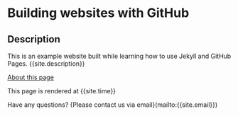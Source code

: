 # Building websites with GitHub

## Description
This is an example website built while learning how to use Jekyll and GitHub Pages.
{{site.description}}

[About this page](about)

This page is rendered at {{site.time}}

Have any questions? {Please contact us via email}(mailto:{{site.email}})
